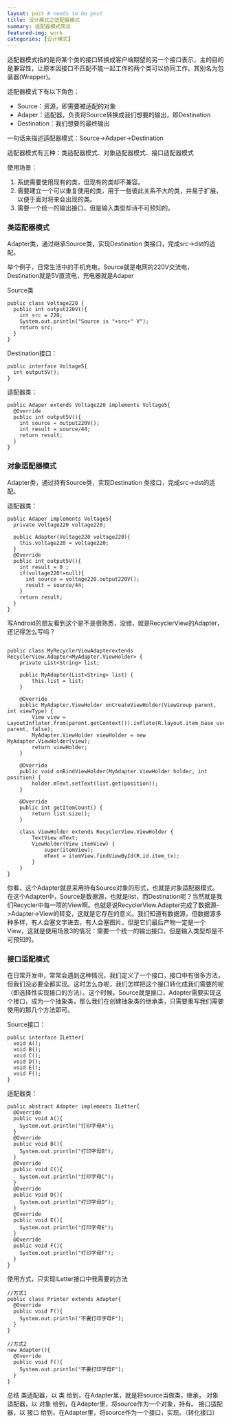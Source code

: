 ```yaml
---
layout: post # needs to be post
title: 设计模式之适配器模式
summary: 适配器模式简谈
featured-img: work
categories: [设计模式]
---
```

适配器模式指的是将某个类的接口转换成客户端期望的另一个接口表示，主的目的是兼容性，让原本因接口不匹配不能一起工作的两个类可以协同工作。其别名为包装器(Wrapper)。

适配器模式下有以下角色：
- Source：资源，即需要被适配的对象
- Adaper：适配器，负责将Source转换成我们想要的输出，即Destination
- Destination：我们想要的最终输出

一句话来描述适配器模式：Source->Adaper->Destination

适配器模式有三种：类适配器模式、对象适配器模式、接口适配器模式

使用场景：
1. 系统需要使用现有的类，但现有的类却不兼容。
2. 需要建立一个可以重复使用的类，用于一些彼此关系不大的类，并易于扩展，以便于面对将来会出现的类。
3. 需要一个统一的输出接口，但是输入类型却诗不可预知的。

### 类适配器模式
Adapter类，通过继承Source类，实现Destination 类接口，完成src->dst的适配。

举个例子，日常生活中的手机充电，Source就是电网的220V交流电，Destination就是5V直流电，充电器就是Adaper

Source类
```
public class Voltage220 {
  public int output220V(){
    int src = 220;
    System.out.println("Source is "+src+" V");
    return src;
  }
}
```
Destination接口：
```
public interface Voltage5{
  int output5V();
}
```
适配器类：
```
public Adaper extends Voltage220 implements Voltage5{
  @Override
  public int output5V(){
    int source = output220V();
    int result = source/44;
    return result;
  }
}
```

### 对象适配器模式
Adapter类，通过持有Source类，实现Destination 类接口，完成src->dst的适配。

适配器类：
```
public Adaper implements Voltage5{
  private Voltage220 voltage220;

  public Adapter(Voltage220 voltage220){
    this.voltage220 = voltage220;
  }
  @Override
  public int output5V(){
    int result = 0 ;
    if(voltage220!=null){
      int source = voltage220.output220V();
      result = source/44;
    }
    return result;
  }
}
```

写Android的朋友看到这个是不是很熟悉，没错，就是RecyclerView的Adapter，还记得怎么写吗？
```

public class MyRecyclerViewAdapterextends RecyclerView.Adapter<MyAdapter.ViewHolder> {
    private List<String> list;

    public MyAdapter(List<String> list) {
        this.list = list;
    }

    @Override
    public MyAdapter.ViewHolder onCreateViewHolder(ViewGroup parent, int viewType) {
        View view = LayoutInflater.from(parent.getContext()).inflate(R.layout.item_base_use, parent, false);
        MyAdapter.ViewHolder viewHolder = new MyAdapter.ViewHolder(view);
        return viewHolder;
    }

    @Override
    public void onBindViewHolder(MyAdapter.ViewHolder holder, int position) {
        holder.mText.setText(list.get(position));
    }

    @Override
    public int getItemCount() {
        return list.size();
    }

    class ViewHolder extends RecyclerView.ViewHolder {
        TextView mText;
        ViewHolder(View itemView) {
            super(itemView);
            mText = itemView.findViewById(R.id.item_tx);
        }
    }
}
```

你看，这个Adapter就是采用持有Source对象的形式，也就是对象适配器模式。在这个Adapter中，Source是数据源，也就是list，而Destination呢？当然就是我们Recycler中每一项的View啊。也就是说RecyclerView.Adapter完成了数据源->Adapter->View的转变，这就是它存在的意义。我们知道有数据源，但数据源多种多样，有人会塞文字进去，有人会塞图片。但是它们最后产物一定是一个View，这就是使用场景3的情况：需要一个统一的输出接口，但是输入类型却是不可预知的。

### 接口适配模式
在日常开发中，常常会遇到这种情况，我们定义了一个接口，接口中有很多方法，但我们没必要全都实现。这时怎么办呢，我们怎样把这个接口转化成我们需要的呢（即选择性实现接口的方法）。这个时候，Source就是接口，Adapter需要实现这个接口，成为一个抽象类，那么我们在创建抽象类的继承类，只需要重写我们需要使用的那几个方法即可。

Source接口：
```
public interface ILetter{
  void A();
  void B();
  void C();
  void D();
  void E();
  void F();
}

```
适配器类：
```
public abstract Adapter implements ILetter{
  @Override
  public void A(){
    System.out.println("打印字母A");
  }
  @Override
  public void B(){
    System.out.println("打印字母B");
  }
  @Override
  public void C(){
    System.out.println("打印字母C");
  }
  @Override
  public void D(){
    System.out.println("打印字母D");
  }
  @Override
  public void E(){
    System.out.println("打印字母E");
  }
  @Override
  public void F(){
    System.out.println("打印字母F");
  }
}
```
使用方式，只实现ILetter接口中我需要的方法
```
//方式1
public class Printer extends Adapter{
  @Override
  public void F(){
    System.out.println("不要打印字母F");
  }
}

//方式2
new Adapter(){
  @Override
  public void F(){
    System.out.println("不要打印字母F");
  }
}
```

总结
类适配器，以 类 给到，在Adapter里，就是将source当做类，继承，
对象适配器，以 对象 给到，在Adapter里，将source作为一个对象，持有。
接口适配器，以 接口 给到，在Adapter里，将source作为一个接口，实现。（转化接口）
